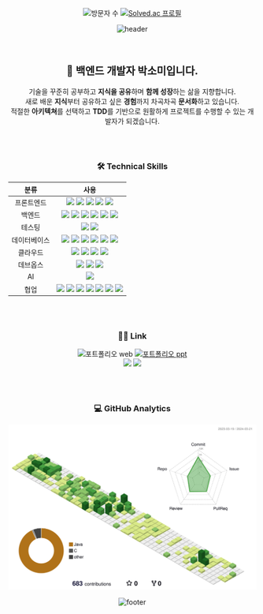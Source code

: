 <div align="center"> 

<img src="https://komarev.com/ghpvc/?username=fsm12" alt="방문자 수"> [![Solved.ac
프로필](http://mazassumnida.wtf/api/mini/generate_badge?boj=fsm1204)](https://solved.ac/fsm1204)  

![header](https://capsule-render.vercel.app/api?type=venom&color=timeAuto&text=Hello%20World!&animation=fadeIn&height=200&stroke=BAD1E6)

</br>

## 👋 백엔드 개발자 박소미입니다.  
기술을 꾸준히 공부하고 **지식을 공유**하며 **함께 성장**하는 삶을 지향합니다.  
새로 배운 **지식**부터 공유하고 싶은 **경험**까지 차곡차곡 **문서화**하고 있습니다.  
적절한 **아키텍쳐**를 선택하고 **TDD**를 기반으로 원활하게 프로젝트를 수행할 수 있는 개발자가 되겠습니다.  

</br></br>

### 🛠  Technical Skills
|분류|사용|
|:--:|:--:|
|프론트엔드|<img src="https://img.shields.io/badge/HTML5-E34F26?style=flat&logo=HTML5&logoColor=white"/> <img src="https://img.shields.io/badge/CSS3-1572B6?style=flat&logo=CSS3&logoColor=white"/> <img src="https://img.shields.io/badge/JavaScript-F7DF1E?style=flat&logo=JavaScript&logoColor=white"/> <img src="https://img.shields.io/badge/JSP-000000?style=flat&logo=JSP&logoColor=white"/> <img src="https://img.shields.io/badge/Vue.js-4FC08D?style=flat&logo=Vue.js&logoColor=white"/>|
|백엔드|<img src="https://img.shields.io/badge/Java-E34F26?style=flat&logo=java&logoColor=white"/> <img src="https://img.shields.io/badge/Spring-6DB33F?style=flat&logo=Spring&logoColor=white"/> <img src="https://img.shields.io/badge/Spring Boot-6DB33F?style=flat&logo=Spring Boot&logoColor=white"/> <img src="https://img.shields.io/badge/Spring Security-6DB33F?style=flat&logo=Spring Security&logoColor=white"/> <img src="https://img.shields.io/badge/Python-3776AB?style=flat&logo=Python&logoColor=white"/> <img src="https://img.shields.io/badge/flask-000000?style=flat&logo=flask&logoColor=white"/>|
|테스팅|<img src="https://img.shields.io/badge/Mockito-84B135?style=flat&logo=Mockito&logoColor=white"/> <img src="https://img.shields.io/badge/JUnit5-25A162?style=flat&logo=junit5&logoColor=white"/> |
|데이터베이스|<img src="https://img.shields.io/badge/Oracle-F80000?style=flat&logo=Oracle&logoColor=white"/> <img src="https://img.shields.io/badge/MySQL-4479A1?style=flat&logo=MySQL&logoColor=white"/> <img src="https://img.shields.io/badge/PostgreSQL-4169E1?style=flat&logo=PostgreSQL&logoColor=white"/> <img src="https://img.shields.io/badge/MongoDB-47A248?style=flat&logo=MongoDB&logoColor=white"/> <img src="https://img.shields.io/badge/Redis-DC382D?style=flat&logo=Redis&logoColor=white"/> <img src="https://img.shields.io/badge/Firebase-FFCA28?style=flat&logo=Firebase&logoColor=white"/>|
|클라우드|<img src="https://img.shields.io/badge/AWS-232F3E?style=flat&logo=amazonaws&logoColor=white"/> <img src="https://img.shields.io/badge/AWS S3-569A31?style=flat&logo=amazons3&logoColor=white"/> <img src="https://img.shields.io/badge/AWS EC2-FF9900?style=flat&logo=amazonec2&logoColor=white"/> <img src="https://img.shields.io/badge/AWS Elastic Beanstalk-E34F26?style=flat&logo=AWS Elastic Beanstalk&logoColor=white"/> |
|데브옵스|<img src="https://img.shields.io/badge/Git-F05032?style=flat&logo=Git&logoColor=white"/> <img src="https://img.shields.io/badge/Github Action-2088FF?style=flat&logo=githubactions&logoColor=white"/> <img src="https://img.shields.io/badge/Jenkins-D24939?style=flat&logo=Jenkins&logoColor=white"/>|
|AI|<img src="https://img.shields.io/badge/tensorflow-2088FF?style=flat&logo=tensorflow&logoColor=white"/>  |
|협업|<img src="https://img.shields.io/badge/Github-181717?style=flat&logo=Github&logoColor=white"/> <img src="https://img.shields.io/badge/Notion-000000?style=flat&logo=Notion&logoColor=white"/> <img src="https://img.shields.io/badge/slack-4A154B?style=flat&logo=slack&logoColor=white"/> <img src="https://img.shields.io/badge/Jira-0052CC?style=flat&logo=Jira&logoColor=white"/> <img src="https://img.shields.io/badge/webex-000000?style=flat&logo=webex&logoColor=white"/> <img src="https://img.shields.io/badge/swagger-85EA2D?style=flat&logo=swagger&logoColor=white"/> <img src="https://img.shields.io/badge/discord-5865F2?style=flat&logo=discord&logoColor=white"/> |

</br></br>

### 🤝🏻 Link
<img src="https://img.shields.io/badge/Portfolio-Web-0969da" alt="포트폴리오 web"> <a href="https://github.com/fsm12/fsm12/files/14685728/fsm12.Portfolio.pdf"><img src="https://img.shields.io/badge/Portfolio-PDF-0969da" alt="포트폴리오 ppt"></a>  
<a href="https://velog.io/@2024-11th/posts"><img src="https://img.shields.io/badge/Velog-20C997?style=flat&logo=Velog&logoColor=white"/></a> <a href="mailto:fsm12041204@gmail.com"><img src="https://img.shields.io/badge/fsm12041204@gmail.com-D14836?style=flat&amp;logo=Gmail&amp;logoColor=white"/></a>
  
</br></br>
  
### 💻  GitHub Analytics

<img src = "./profile-3d-contrib/profile-green-animate.svg">  

![footer](https://capsule-render.vercel.app/api?section=footer&type=waving&color=timeAuto&animation=fadeIn&height=130)
</div>
